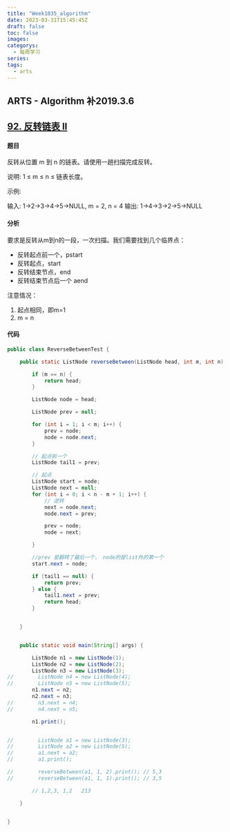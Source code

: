 ```yaml
---
title: "Week1035_algorithm"
date: 2023-03-31T15:45:45Z
draft: false 
toc: false
images:
categorys:
  - 每周学习
series:
tags:
  - arts 
---
```


## ARTS - Algorithm 补2019.3.6

## [92. 反转链表 II](https://leetcode-cn.com/problems/reverse-linked-list-ii/)

#### 题目

反转从位置 m 到 n 的链表。请使用一趟扫描完成反转。

说明:
1 ≤ m ≤ n ≤ 链表长度。

示例:

输入: 1->2->3->4->5->NULL, m = 2, n = 4
输出: 1->4->3->2->5->NULL

#### 分析

要求是反转从m到n的一段，一次扫描。我们需要找到几个临界点：

* 反转起点前一个，pstart
* 反转起点，start
* 反转结束节点，end
* 反转结束节点后一个 aend

注意情况：

1. 起点相同，即m=1
2. m = n

#### 代码

```java
public class ReverseBetweenTest {

    public static ListNode reverseBetween(ListNode head, int m, int n) {

        if (m == n) {
            return head;
        }

        ListNode node = head;

        ListNode prev = null;

        for (int i = 1; i < m; i++) {
            prev = node;
            node = node.next;
        }

        // 起点前一个
        ListNode tail1 = prev;

        // 起点
        ListNode start = node;
        ListNode next = null;
        for (int i = 0; i < n - m + 1; i++) {
            // 逆转
            next = node.next;
            node.next = prev;

            prev = node;
            node = next;

        }

        //prev 是翻转了最后一个， node的是list外的第一个
        start.next = node;

        if (tail1 == null) {
            return prev;
        } else {
            tail1.next = prev;
            return head;
        }


    }


    public static void main(String[] args) {

        ListNode n1 = new ListNode(1);
        ListNode n2 = new ListNode(2);
        ListNode n3 = new ListNode(3);
//        ListNode n4 = new ListNode(4);
//        ListNode n5 = new ListNode(5);
        n1.next = n2;
        n2.next = n3;
//        n3.next = n4;
//        n4.next = n5;

        n1.print();


//        ListNode a1 = new ListNode(3);
//        ListNode a2 = new ListNode(5);
//        a1.next = a2;
//        a1.print();

//        reverseBetween(a1, 1, 2).print(); // 5,3
//        reverseBetween(a1, 1, 1).print(); // 3,5

        // 1,2,3, 1,2   213

    }


}

```

